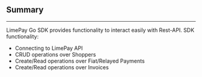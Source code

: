 ## Summary
-----
LimePay Go SDK provides functionality to interact easily with Rest-API. SDK functionality:

* Connecting to LimePay API
* CRUD operations over Shoppers
* Create/Read operations over Fiat/Relayed Payments
* Create/Read operations over Invoices